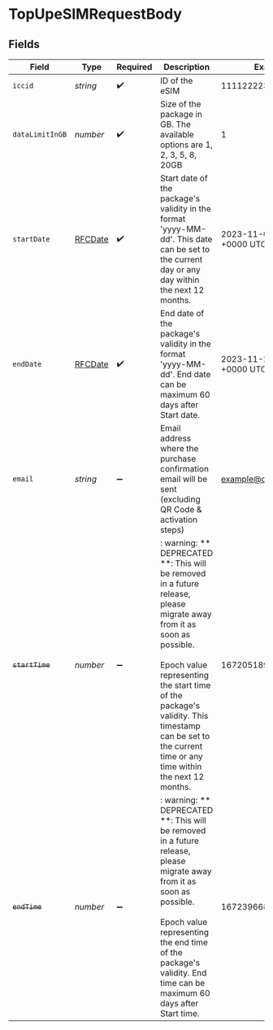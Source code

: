 # TopUpeSIMRequestBody


## Fields

| Field                                                                                                                                                                                                                                                                            | Type                                                                                                                                                                                                                                                                             | Required                                                                                                                                                                                                                                                                         | Description                                                                                                                                                                                                                                                                      | Example                                                                                                                                                                                                                                                                          |
| -------------------------------------------------------------------------------------------------------------------------------------------------------------------------------------------------------------------------------------------------------------------------------- | -------------------------------------------------------------------------------------------------------------------------------------------------------------------------------------------------------------------------------------------------------------------------------- | -------------------------------------------------------------------------------------------------------------------------------------------------------------------------------------------------------------------------------------------------------------------------------- | -------------------------------------------------------------------------------------------------------------------------------------------------------------------------------------------------------------------------------------------------------------------------------- | -------------------------------------------------------------------------------------------------------------------------------------------------------------------------------------------------------------------------------------------------------------------------------- |
| `iccid`                                                                                                                                                                                                                                                                          | *string*                                                                                                                                                                                                                                                                         | :heavy_check_mark:                                                                                                                                                                                                                                                               | ID of the eSIM                                                                                                                                                                                                                                                                   | 1111222233334444555                                                                                                                                                                                                                                                              |
| `dataLimitInGB`                                                                                                                                                                                                                                                                  | *number*                                                                                                                                                                                                                                                                         | :heavy_check_mark:                                                                                                                                                                                                                                                               | Size of the package in GB. The available options are 1, 2, 3, 5, 8, 20GB                                                                                                                                                                                                         | 1                                                                                                                                                                                                                                                                                |
| `startDate`                                                                                                                                                                                                                                                                      | [RFCDate](../../types/rfcdate.md)                                                                                                                                                                                                                                                | :heavy_check_mark:                                                                                                                                                                                                                                                               | Start date of the package's validity in the format 'yyyy-MM-dd'. This date can be set to the current day or any day within the next 12 months.                                                                                                                                   | 2023-11-01 00:00:00 +0000 UTC                                                                                                                                                                                                                                                    |
| `endDate`                                                                                                                                                                                                                                                                        | [RFCDate](../../types/rfcdate.md)                                                                                                                                                                                                                                                | :heavy_check_mark:                                                                                                                                                                                                                                                               | End date of the package's validity in the format 'yyyy-MM-dd'. End date can be maximum 60 days after Start date.                                                                                                                                                                 | 2023-11-20 00:00:00 +0000 UTC                                                                                                                                                                                                                                                    |
| `email`                                                                                                                                                                                                                                                                          | *string*                                                                                                                                                                                                                                                                         | :heavy_minus_sign:                                                                                                                                                                                                                                                               | Email address where the purchase confirmation email will be sent (excluding QR Code & activation steps)                                                                                                                                                                          | example@domain.com                                                                                                                                                                                                                                                               |
| ~~`startTime`~~                                                                                                                                                                                                                                                                  | *number*                                                                                                                                                                                                                                                                         | :heavy_minus_sign:                                                                                                                                                                                                                                                               | : warning: ** DEPRECATED **: This will be removed in a future release, please migrate away from it as soon as possible.<br/><br/>Epoch value representing the start time of the package's validity. This timestamp can be set to the current time or any time within the next 12 months. | 1672051891                                                                                                                                                                                                                                                                       |
| ~~`endTime`~~                                                                                                                                                                                                                                                                    | *number*                                                                                                                                                                                                                                                                         | :heavy_minus_sign:                                                                                                                                                                                                                                                               | : warning: ** DEPRECATED **: This will be removed in a future release, please migrate away from it as soon as possible.<br/><br/>Epoch value representing the end time of the package's validity. End time can be maximum 60 days after Start time.                              | 1672396681                                                                                                                                                                                                                                                                       |